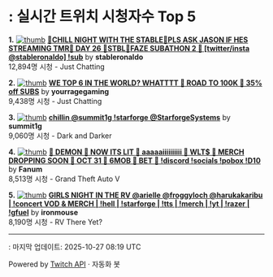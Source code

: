 # : 실시간 트위치 시청자수 Top 5

**1.** [![thumb](https://static-cdn.jtvnw.net/previews-ttv/live_user_stableronaldo-320x180.jpg)](https://twitch.tv/stableronaldo)
**[🎃CHILL NIGHT WITH THE STABLE🎃PLS ASK JASON IF HES STREAMING TMR🎃 DAY 26 🎃STBL🎃FAZE SUBATHON 2 🎃  [twitter/insta @stableronaldo] !sub](https://twitch.tv/stableronaldo)** by **stableronaldo**<br>12,894명 시청  - Just Chatting

**2.** [![thumb](https://static-cdn.jtvnw.net/previews-ttv/live_user_yourragegaming-320x180.jpg)](https://twitch.tv/yourragegaming)
**[WE TOP 6 IN THE WORLD? WHATTTT 🤯 ROAD TO 100K 🤯 35% off SUBS](https://twitch.tv/yourragegaming)** by **yourragegaming**<br>9,438명 시청  - Just Chatting

**3.** [![thumb](https://static-cdn.jtvnw.net/previews-ttv/live_user_summit1g-320x180.jpg)](https://twitch.tv/summit1g)
**[chillin @summit1g !starforge @StarforgeSystems](https://twitch.tv/summit1g)** by **summit1g**<br>9,060명 시청  - Dark and Darker

**4.** [![thumb](https://static-cdn.jtvnw.net/previews-ttv/live_user_fanum-320x180.jpg)](https://twitch.tv/Fanum)
**[🔴 DEMON 🔴 NOW ITS LIT 🔴 aaaaaiiiiiiiiii 🔴 WLT$ 🔴 MERCH DROPPING SOON 🔴 OCT 31 🔴 6MOB 🔴 BET 🔴  !discord !socials !pobox !D10](https://twitch.tv/Fanum)** by **Fanum**<br>8,513명 시청  - Grand Theft Auto V

**5.** [![thumb](https://static-cdn.jtvnw.net/previews-ttv/live_user_ironmouse-320x180.jpg)](https://twitch.tv/ironmouse)
**[GIRLS NIGHT IN THE RV @arielle @froggyloch @harukakaribu | !concert VOD & MERCH | !hell | !starforge | !tts | !merch | !yt | !razer | !gfuel](https://twitch.tv/ironmouse)** by **ironmouse**<br>8,190명 시청  - RV There Yet?


---
: 마지막 업데이트: 2025-10-27 08:19 UTC

Powered by [Twitch API](https://dev.twitch.tv/docs/api/reference) · 자동화 봇